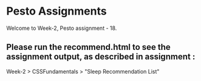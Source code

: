 # Pesto Assignments
Welcome to Week-2, Pesto assignment - 18.

## Please run the recommend.html to see the assignment output, as described in assignment :
Week-2 > CSSFundamentals > "Sleep Recommendation List"